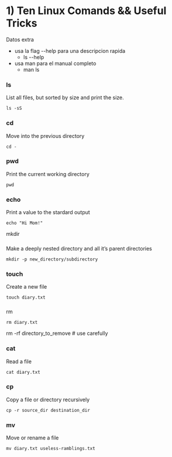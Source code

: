 # 1) Ten Linux Comands && Useful Tricks

Datos extra
 * usa la flag --help para una descripcion rapida
   * ls --help
 * usa man para el manual completo
   * man ls

### ls

List all files, but sorted by size and print the size.

```
ls -sS
```
### cd

Move into the previous directory

```
cd -
```

### pwd

Print the current working directory

```
pwd
```



### echo

Print a value to the stardard output

```
echo "Hi Mom!"
```



mkdir
### 
Make a deeply nested directory and all it’s parent directories

```
mkdir -p new_directory/subdirectory
```

### touch

Create a new file

```
touch diary.txt
```

### 

rm

```
rm diary.txt
```


rm -rf directory_to_remove # use carefully

### cat

Read a file

```
cat diary.txt
```

### cp

Copy a file or directory recursively

```
cp -r source_dir destination_dir
```

### mv

Move or rename a file

```
mv diary.txt useless-ramblings.txt
```


